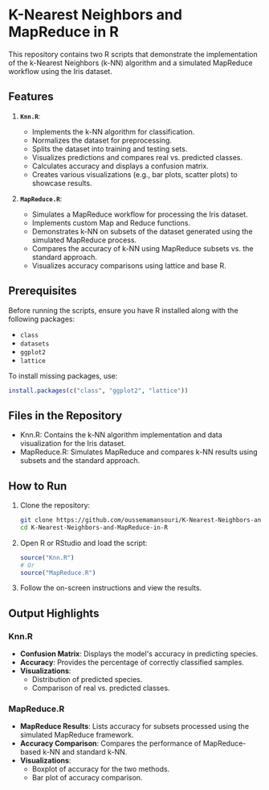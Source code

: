 # K-Nearest Neighbors and MapReduce in R

This repository contains two R scripts that demonstrate the implementation of the k-Nearest Neighbors (k-NN) algorithm and a simulated MapReduce workflow using the Iris dataset.

## Features

1. **`Knn.R`**:
   - Implements the k-NN algorithm for classification.
   - Normalizes the dataset for preprocessing.
   - Splits the dataset into training and testing sets.
   - Visualizes predictions and compares real vs. predicted classes.
   - Calculates accuracy and displays a confusion matrix.
   - Creates various visualizations (e.g., bar plots, scatter plots) to showcase results.

2. **`MapReduce.R`**:
   - Simulates a MapReduce workflow for processing the Iris dataset.
   - Implements custom Map and Reduce functions.
   - Demonstrates k-NN on subsets of the dataset generated using the simulated MapReduce process.
   - Compares the accuracy of k-NN using MapReduce subsets vs. the standard approach.
   - Visualizes accuracy comparisons using lattice and base R.

## Prerequisites

Before running the scripts, ensure you have R installed along with the following packages:
- `class`
- `datasets`
- `ggplot2`
- `lattice`

To install missing packages, use:
```r
install.packages(c("class", "ggplot2", "lattice"))
```

## Files in the Repository
- Knn.R: Contains the k-NN algorithm implementation and data visualization for the Iris dataset.
- MapReduce.R: Simulates MapReduce and compares k-NN results using subsets and the standard approach.

## How to Run

1. Clone the repository:

   ```bash
   git clone https://github.com/oussemamansouri/K-Nearest-Neighbors-and-MapReduce-in-R.git
   cd K-Nearest-Neighbors-and-MapReduce-in-R
   ```
2. Open R or RStudio and load the script:

   ```R
   source("Knn.R")
   # Or
   source("MapReduce.R")
   ```
3. Follow the on-screen instructions and view the results.

## Output Highlights

### Knn.R

- **Confusion Matrix**: Displays the model's accuracy in predicting species.
- **Accuracy**: Provides the percentage of correctly classified samples.
- **Visualizations**:
  - Distribution of predicted species.
  - Comparison of real vs. predicted classes.

### MapReduce.R

- **MapReduce Results**: Lists accuracy for subsets processed using the simulated MapReduce framework.
- **Accuracy Comparison**: Compares the performance of MapReduce-based k-NN and standard k-NN.
- **Visualizations**:
  - Boxplot of accuracy for the two methods.
  - Bar plot of accuracy comparison.

